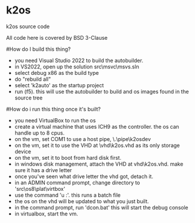 # k2os
k2os source code

All code here is covered by BSD 3-Clause

#How do I build this thing?
- you need Visual Studio 2022 to build the autobuilder.
- in VS2022, open up the solution src\msvc\msvs.sln
- select debug x86 as the build type
- do "rebuild all"
- select 'k2auto' as the startup project
- run (f5).  this will use the autobuilder to build and os images found in the source tree

#How do i run this thing once it's built?
- you need VirtualBox to run the os
- create a virtual machine that uses ICH9 as the controller.  the os can handle up to 8 cpus.
- on the vm, set COM1 to use a host pipe, \\.\pipe\k2osdev 
- on the vm, set it to use the VHD at \vhd\k2os.vhd as its only storage device
- on the vm, set it to boot from hard disk first.
- in windows disk management, attach the VHD at vhd\k2os.vhd.  make sure it has a drive letter
- once you've seen what drive letter the vhd got, detach it.
- in an ADMIN command prompt, change directory to 'src\os8\plat\virtbox'
- use the command 'u <drive letter>:'.  this runs a batch file
- the os on the vhd will be updated to what you just built.
- in the command prompt, run 'dcon.bat'  this will start the debug console
- in virtualbox, start the vm.
